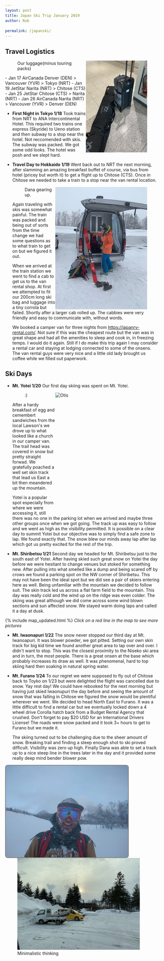```yaml
---
layout: post
title: Japan Ski Trip January 2019
author: Rob

permalink: /japanski/
---
```

## **Travel Logistics**
  
  <figure>
  <img src="/assets/images/luggage.JPG" alt="Otis" style="width:200px;height:300px; float: right" >
  <figcaption>Our luggage(minus touring packs)</figcaption>
  </Figure>
  - Jan 17 AirCanada Denver (DEN) > Vancouver (YVR) > Tokyo (NRT)
  - Jan 19 JetStar Narita (NRT) > Chitose (CTS)
  - Jan 25 JetStar Chitose (CTS) > Narita (NRT)
  - Jan 26 AirCanada Narita (NRT) > Vancouver (YVR) > Denver (DEN)

- **First Night in Tokyo 1/18**
Took trains from NRT to ANA Intercontinental Hotel.  This required two trains one express (Skyride) to Ueno station and then subway to a stop near the hotel.  Not reccomended with skis. The subway was packed. We got some odd looks. The hotel was posh and we slept hard.

- **Travel Day to Hokkaido 1/19**
Went back out to NRT the next morning, after slamming an amazing breakfast buffet of course, via bus from hotel (pricey but worth it) to get a flight up to Chitose (CTS). Once in Chitose we needed to take a train to a stop near the van rental location.
  
  <figure>
  <img src="/assets/images/IMG-3949.JPG" alt="Otis" style="width:300px;height:400px; float: right" >
  <figcaption>Dana gearing up.</figcaption>
  </Figure>   
  Again traveling with skis was somewhat painful.  The train was packed and being out of sorts from the time change we had some questions as to what train to get on but we figured it out.
  

  When we arrived at the train station we went to find a cab to get us to the van rental shop.  At first we attempted to fit our 200cm long ski bag and luggage into a tiny corrola but failed.  Shortly after a larger cab rolled up. The cabbies were very friendly and easy to communicate with, without words.

  We booked a camper van for three nights from https://japanrv-rental.com/.  Not sure if this was the cheapest route but the van was in great shape and had all the amenities to sleep and cook in, in freezing temps.  I would do it again.  Still if I do make this trip again I may consider a rental car and staying at lodging connected to some of the onsens.  The van rental guys were very nice and a little old lady brought us coffee while we filled out paperwork.
  

## **Ski Days** 

- **Mt. Yotei 1/20**
Our first day skiing was spent on Mt. Yotei.  
  <figure>
  <img src="/assets/images/yotei_freshies.JPG" alt="Otis" style="width:300px;height:400px; float: right" >
  <figcaption>:)</figcaption>
  </Figure>After a hardy breakfast of egg and cemembert sandwiches from the local Lawson's we drove up to what looked like a church in our camper van. The trail head was covered in snow but pretty straight forwad.  We gratefully poached a well set skin track that lead us East a bit then meandered up the mountain.  

  Yotei is a popular spot especially from where we were accessing it, still there was no one in the parking lot when we arrived and maybe three other groups once when we got going.  The track up was easy to follow and we went as high as the visibility permitted. It is possible on a clear day to summit Yotei but our objective was to simply find a safe zone to lap.  We found exactly that.  The snow blew our minds away lap after lap which got us pretty excited for the rest of the trip.

- **Mt. Shiribetsu 1/21**
Second day we headed for Mt. Shiribetsu just to the south east of Yotei.  After having skied such great snow on Yotei the day before we were hesitant to change venues but stoked for something new.   After pulling into what smelled like a dump and being scared off by crows we found a parking spot on the NW corner of Shiribetsu.  This may not have been the ideal spot but we did see a pair of skiers entering here as well.  Being unfamiliar with the mountain we decided to follow suit.  The skin track led us across a flat farm field to the mountain.  This day was really cold and the wind up on the ridge was even colder. The skiing was great although we did come across some wind blown sections and sun affected snow. We stayed warm doing laps and called it a day at dusk.


{% include map_updated.html %}
*Click on a red line in the map to see more pictures*

- **Mt. Iwaonapuri 1/22**
The snow never stopped our third day at Mt. Iwanoapuri. It was blower powder, we got pitted.  Setting our own skin track for big kid time we found another great area to lap over and over. I didn't want to stop.  This was the closest proximity to the Niseko ski area and in turn, the most people.  There is a great onsen at the base which probably increases its draw as well.  It was phenomenal, hard to top skiing hard then soaking in natural spring water.

- **Mt. Furano 1/24**
To our regret we were supposed to fly out of Chitose back to Toyko on 1/23 but were delighted the flight was cancelled due to snow. Yay rest day!  We could have rebooked for the next morning but having just skied Iwaonupuri the day before and seeing the amount of snow that was falling in Chitose we figured the snow would be plentiful wherever we went.  We decided to head North East to Furano.  It was a little difficult to find a rental car but we eventually locked down a 4 wheel drive Corolla hatch back from a Budget Rental Agency that crushed.  Don't forget to pay $20 USD for an International Drivers License! The roads were snow packed and it took 3+ hours to get to Furano but we made it.  

  The skiing turned out to be challenging due to the sheer amount of snow.  Breaking trail and finding a steep enough shot to ski proved difficult.  Visibility was zero up high.  Finally Dana was able to set a track up to a nice steep line in the trees later in the day and it provided some really deep mind bender blower pow.

<img src="/assets/images/iwaonapuri_pitted.jpg" alt="robface" style="width:400px;height:300px; float: left; border-radius: 8px; border: 2px solid grey">

 <figure>
  <img src="/assets/images/snowmobile.JPG" alt="snomobile" style="width:400px;height:300px; float: none" >
  <figcaption>Minimalistic thinking</figcaption>
  </Figure>


